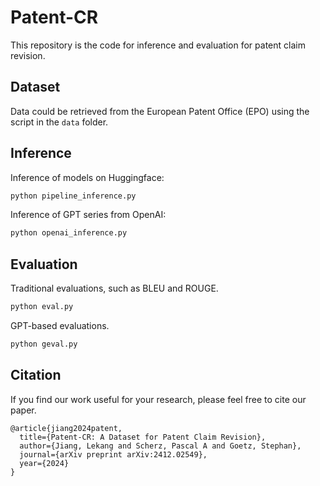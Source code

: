 # Patent-CR
This repository is the code for inference and evaluation for patent claim revision.

## Dataset

Data could be retrieved from the European Patent Office (EPO) using the script in the ```data``` folder. 

## Inference

Inference of models on Huggingface:
```bash
python pipeline_inference.py
```

Inference of GPT series from OpenAI:
```bash
python openai_inference.py
```

## Evaluation

Traditional evaluations, such as BLEU and ROUGE.
```bash
python eval.py
```

GPT-based evaluations.
```bash
python geval.py
```

## Citation

If you find our work useful for your research, please feel free to cite our paper.
```
@article{jiang2024patent,
  title={Patent-CR: A Dataset for Patent Claim Revision},
  author={Jiang, Lekang and Scherz, Pascal A and Goetz, Stephan},
  journal={arXiv preprint arXiv:2412.02549},
  year={2024}
}
```